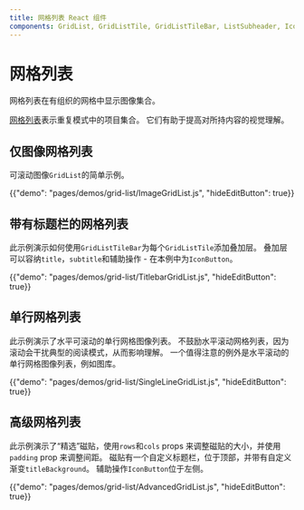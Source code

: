 ```yaml
---
title: 网格列表 React 组件
components: GridList, GridListTile, GridListTileBar, ListSubheader, IconButton
---
```

# 网格列表

<p class="description">网格列表在有组织的网格中显示图像集合。</p>

[网格列表](https://material.io/design/components/image-lists.html)表示重复模式中的项目集合。 它们有助于提高对所持内容的视觉理解。

## 仅图像网格列表

可滚动图像`GridList`的简单示例。

{{"demo": "pages/demos/grid-list/ImageGridList.js", "hideEditButton": true}}

## 带有标题栏的网格列表

此示例演示如何使用`GridListTileBar`为每个`GridListTile`添加叠加层。 叠加层可以容纳`title`，`subtitle`和辅助操作 - 在本例中为`IconButton`。

{{"demo": "pages/demos/grid-list/TitlebarGridList.js", "hideEditButton": true}}

## 单行网格列表

此示例演示了水平可滚动的单行网格图像列表。 不鼓励水平滚动网格列表，因为滚动会干扰典型的阅读模式，从而影响理解。 一个值得注意的例外是水平滚动的单行网格图像列表，例如图库。

{{"demo": "pages/demos/grid-list/SingleLineGridList.js", "hideEditButton": true}}

## 高级网格列表

此示例演示了“精选”磁贴，使用`rows`和`cols` props 来调整磁贴的大小，并使用`padding` prop 来调整间距。 磁贴有一个自定义标题栏，位于顶部，并带有自定义渐变`titleBackground`。 辅助操作`IconButton`位于左侧。

{{"demo": "pages/demos/grid-list/AdvancedGridList.js", "hideEditButton": true}}